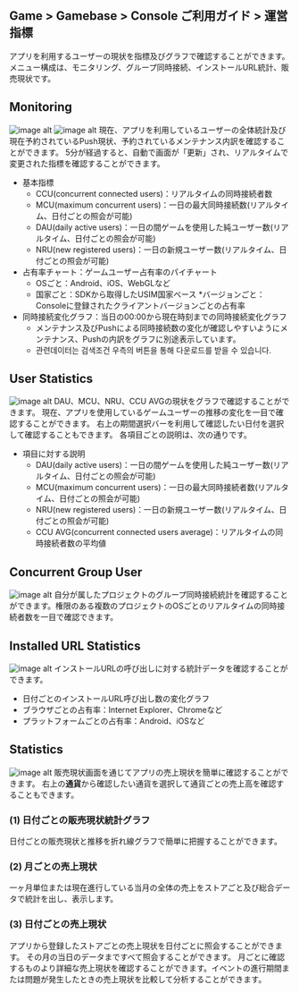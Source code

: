 ## Game > Gamebase > Console ご利用ガイド > 運営指標

アプリを利用するユーザーの現状を指標及びグラフで確認することができます。
メニュー構成は、モニタリング、グループ同時接続、インストールURL統計、販売現状です。


## Monitoring
![image alt](http://static.toastoven.net/prod_gamebase/Operators_Guide/Console_Monitoring_Monitoring1_1.2.png)
![image alt](http://static.toastoven.net/prod_gamebase/Operators_Guide/Console_Monitoring_Monitoring2_1.2.png)
現在、アプリを利用しているユーザーの全体統計及び現在予約されているPush現状、予約されているメンテナンス内訳を確認することができます。
5分が経過すると、自動で画面が「更新」され、リアルタイムで変更された指標を確認することができます。

* 基本指標
	* CCU(concurrent connected users)：リアルタイムの同時接続者数
	* MCU(maximum concurrent users)：一日の最大同時接続数(リアルタイム、日付ごとの照会が可能)
	* DAU(daily active users)：一日の間ゲームを使用した純ユーザー数(リアルタイム、日付ごとの照会が可能)
	* NRU(new registered users)：一日の新規ユーザー数(リアルタイム、日付ごとの照会が可能)
* 占有率チャート：ゲームユーザー占有率のパイチャート
	* OSごと：Android、iOS、WebGLなど
	* 国家ごと：SDKから取得したUSIM国家ベース
	*バージョンごと：Consoleに登録されたクライアントバージョンごとの占有率
* 同時接続変化グラフ：当日の00:00から現在時刻までの同時接続変化グラフ
	* メンテナンス及びPushによる同時接続数の変化が確認しやすいようにメンテナンス、Pushの内訳をグラフに別途表示しています。
	* 관련데이터는 검색조건 우측의 버튼을 통해 다운로드를 받을 수 있습니다.

## User Statistics
![image alt](http://static.toastoven.net/prod_gamebase/Operators_Guide/Console_Monitoring_UserStatistics1_1.0.png)
DAU、MCU、NRU、CCU AVGの現状をグラフで確認することができます。
現在、アプリを使用しているゲームユーザーの推移の変化を一目で確認することができます。
右上の期間選択バーを利用して確認したい日付を選択して確認することもできます。
各項目ごとの説明は、次の通りです。

* 項目に対する説明
	* DAU(daily active users)：一日の間ゲームを使用した純ユーザー数(リアルタイム、日付ごとの照会が可能)
	* MCU(maximum concurrent users)：一日の最大同時接続者数(リアルタイム、日付ごとの照会が可能)
	* NRU(new registered users)：一日の新規ユーザー数(リアルタイム、日付ごとの照会が可能)
	* CCU AVG(concurrent connected users average)：リアルタイムの同時接続者数の平均値

## Concurrent Group User
![image alt](http://static.toastoven.net/prod_gamebase/Operators_Guide/Console_Monitoring_ConcurrentUser1_1.1.png)
自分が属したプロジェクトのグループ同時接続統計を確認することができます。権限のある複数のプロジェクトのOSごとのリアルタイムの同時接続者数を一目で確認できます。


## Installed URL Statistics
![image alt](http://static.toastoven.net/prod_gamebase/Operators_Guide/Console_Monitoring_InstallUrl1_1.0.png)
インストールURLの呼び出しに対する統計データを確認することができます。

* 日付ごとのインストールURL呼び出し数の変化グラフ
* ブラウザごとの占有率：Internet Explorer、Chromeなど
* プラットフォームごとの占有率：Android、iOSなど
  

## Statistics
![image alt](http://static.toastoven.net/prod_gamebase/Operators_Guide/Console_Monitoring_Statistics1_1.2.png)
販売現状画面を通じてアプリの売上現状を簡単に確認することができます。
右上の**通貨**から確認したい通貨を選択して通貨ごとの売上高を確認することもできます。

### (1) 日付ごとの販売現状統計グラフ
日付ごとの販売現状と推移を折れ線グラフで簡単に把握することができます。

### (2) 月ごとの売上現状
一ヶ月単位または現在進行している当月の全体の売上をストアごと及び総合データで統計を出し、表示します。

### (3) 日付ごとの売上現状
アプリから登録したストアごとの売上現状を日付ごとに照会することができます。
その月の当日のデータまですべて照会することができます。
月ごとに確認するものより詳細な売上現状を確認することができます。イベントの進行期間または問題が発生したときの売上現状を比較して分析することができます。
